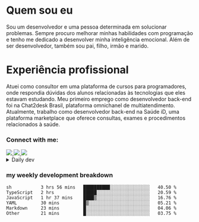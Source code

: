 # Quem sou eu
Sou um desenvolvedor e uma pessoa determinada em solucionar problemas. Sempre procuro melhorar minhas habilidades com programação e tenho me dedicado a desenvolver minha inteligência emocional. Além de ser desenvolvedor, também sou pai, filho, irmão e marido.

# Experiência profissional
Atuei como consultor em uma plataforma de cursos para programadores, onde respondia dúvidas dos alunos relacionadas às tecnologias que eles estavam estudando.
Meu primeiro emprego como desenvolvedor back-end foi na Chat2desk Brasil, plataforma omnichanel de multiatendimento.
Atualmente, trabalho como desenvolvedor back-end na Saúde iD, uma plataforma marketplace que oferece consultas, exames e procedimentos relacionados à saúde.

### Connect with me:
<a href="https://www.linkedin.com/in/theusmoreira" target="_blank" >
<img src="https://img.shields.io/badge/linkedin-%230077B5.svg?&style=for-the-badge&logo=linkedin&logoColor=white ">
</a>
<a href="https://www.instagram.com/matheus.s.moreira/" target="_blank">
<img src="https://img.shields.io/badge/instagram-%23E4405F.svg?&style=for-the-badge&logo=instagram&logoColor=white">
</a>
<a href="mailto:matheussm301@gmail.com"  target="_blank">
<img src="https://img.shields.io/badge/gmail-%23E4405F.svg?&style=for-the-badge&logo=gmail&logoColor=white">
</a>


<details>
  <summary>Daily dev </summary>
<p>
  <a href="https://app.daily.dev/matheussantos"><img src="https://github.com/matheus-santos-moreira/matheus-santos-moreira/blob/master/devcard.svg" width="200" alt="Matheus Santos's Dev Card"/></a>
 </p>
</details>

<h3>my weekly development breakdown</h3>

<!--START_SECTION:waka-->

```text
sh           3 hrs 56 mins   ██████████░░░░░░░░░░░░░░░   40.50 %
TypeScript   2 hrs           █████░░░░░░░░░░░░░░░░░░░░   20.59 %
JavaScript   1 hr 37 mins    ████▒░░░░░░░░░░░░░░░░░░░░   16.76 %
YAML         30 mins         █▒░░░░░░░░░░░░░░░░░░░░░░░   05.21 %
Markdown     23 mins         █░░░░░░░░░░░░░░░░░░░░░░░░   04.06 %
Other        21 mins         █░░░░░░░░░░░░░░░░░░░░░░░░   03.75 %
```

<!--END_SECTION:waka-->
